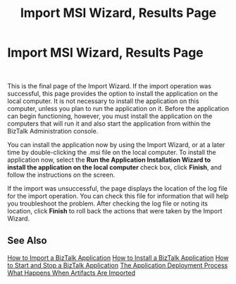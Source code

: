 ﻿---
title: Import MSI Wizard, Results Page
TOCTitle: Import MSI Wizard, Results Page
ms:assetid: c764fb8b-83f0-4727-a09c-a2fc9c0ba23a
ms:mtpsurl: https://msdn.microsoft.com/en-us/library/Aa547941(v=BTS.80)
ms:contentKeyID: 51531106
ms.date: 08/30/2017
mtps_version: v=BTS.80
f1_keywords:
- bts10.appdeploy.app.import.results
---

# Import MSI Wizard, Results Page

 

This is the final page of the Import Wizard. If the import operation was successful, this page provides the option to install the application on the local computer. It is not necessary to install the application on this computer, unless you plan to run the application on it. Before the application can begin functioning, however, you must install the application on the computers that will run it and also start the application from within the BizTalk Administration console.

You can install the application now by using the Import Wizard, or at a later time by double-clicking the .msi file on the local computer. To install the application now, select the **Run the Application Installation Wizard to install the application on the local computer** check box, click **Finish**, and follow the instructions on the screen.

If the import was unsuccessful, the page displays the location of the log file for the import operation. You can check this file for information that will help you troubleshoot the problem. After checking the log file or noting its location, click **Finish** to roll back the actions that were taken by the Import Wizard.

## See Also

[How to Import a BizTalk Application](https://msdn.microsoft.com/library/aa560132\(v=bts.80\))  
[How to Install a BizTalk Application](https://msdn.microsoft.com/library/aa577503\(v=bts.80\))  
[How to Start and Stop a BizTalk Application](https://msdn.microsoft.com/library/aa562048\(v=bts.80\))  
[The Application Deployment Process](https://msdn.microsoft.com/library/aa559316\(v=bts.80\))  
[What Happens When Artifacts Are Imported](https://msdn.microsoft.com/library/aa577939\(v=bts.80\))

